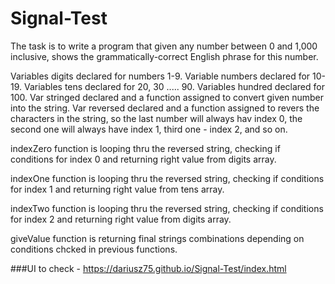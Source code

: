 # Signal-Test
The task is to write a program that given any number between 0 and 1,000 inclusive, shows the grammatically-correct English phrase for this number.


Variables digits declared for numbers 1-9.
Variable numbers declared for 10-19.
Variables tens declared for 20, 30 ..... 90.
Variables hundred declared for 100.
Var stringed declared and a function assigned to convert given number into the string.
Var reversed declared and a function assigned to revers the characters in the string, so
the last number will always hav index 0, the second one will always have index 1, 
third one - index 2, and so on.

indexZero function is looping thru the reversed string, checking if conditions for index 0 and returning right value from digits array. 

indexOne function is looping thru the reversed string, checking if conditions for index 1 and returning right value from tens array. 

indexTwo function is looping thru the reversed string, checking if conditions for index 2 and returning right value from digits array. 

giveValue function is returning final strings combinations depending on conditions chcked in previous functions.

###UI to check - https://dariusz75.github.io/Signal-Test/index.html
